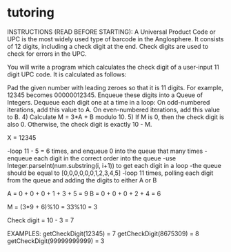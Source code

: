 # tutoring
 
INSTRUCTIONS (READ BEFORE STARTING): A Universal Product Code or UPC is the most widely used type of barcode in the Anglosphere. It consists of 12 digits, including a check digit at the end. Check digits are used to check for errors in the UPC.

You will write a program which calculates the check digit of a user-input 11 digit UPC code. It is calculated as follows:

Pad the given number with leading zeroes so that it is 11 digits. For example, 12345 becomes 00000012345.
Enqueue these digits into a Queue of Integers.
Dequeue each digit one at a time in a loop:
On odd-numbered iterations, add this value to A.
On even-numbered iterations, add this value to B.
     4)     Calculate M = 3*A + B modulo 10.
     5)    If M is 0, then the check digit is also 0. Otherwise, the check digit is exactly 10 - M.

X = 12345

-loop 11 - 5 = 6 times, and enqueue 0 into the queue that many times
-enqueue each digit in the correct order into the queue
    -use Integer.parseInt(num.substring(i, i+1)) to get each digit in a loop
-the queue should be equal to [0,0,0,0,0,0,1,2,3,4,5]
-loop 11 times, polling each digit from the queue and adding the digits to either A or B

A = 0 + 0 + 0 + 1 + 3 + 5 = 9
B = 0 + 0 + 0 + 2 + 4 = 6

M = (3*9 + 6)%10 = 33%10 = 3

Check digit = 10 - 3 = 7

EXAMPLES: 
    getCheckDigit(12345) = 7
    getCheckDigit(8675309) = 8
    getCheckDigit(99999999999) = 3